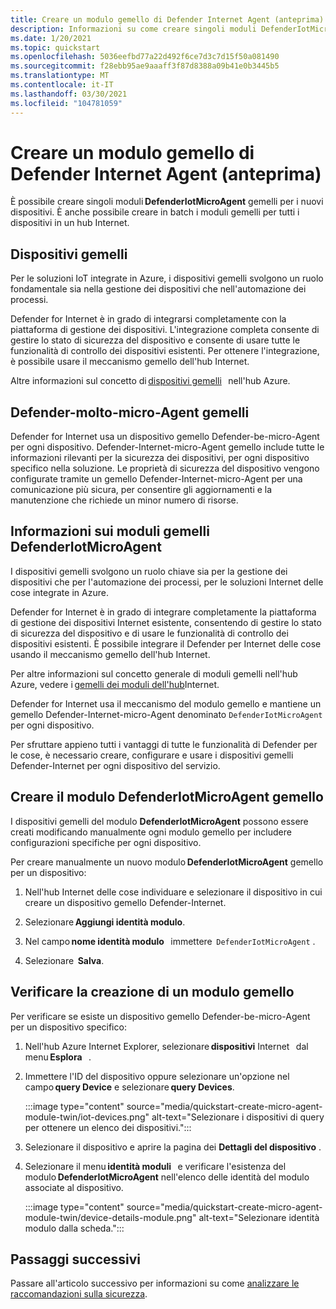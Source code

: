 ```yaml
---
title: Creare un modulo gemello di Defender Internet Agent (anteprima)
description: Informazioni su come creare singoli moduli DefenderIotMicroAgent gemelli per i nuovi dispositivi.
ms.date: 1/20/2021
ms.topic: quickstart
ms.openlocfilehash: 5036eefbd77a22d492f6ce7d3c7d15f50a081490
ms.sourcegitcommit: f28ebb95ae9aaaff3f87d8388a09b41e0b3445b5
ms.translationtype: MT
ms.contentlocale: it-IT
ms.lasthandoff: 03/30/2021
ms.locfileid: "104781059"
---
```

# <a name="create-a-defender-iot-micro-agent-module-twin-preview"></a>Creare un modulo gemello di Defender Internet Agent (anteprima)

È possibile creare singoli moduli **DefenderIotMicroAgent** gemelli per i nuovi dispositivi. È anche possibile creare in batch i moduli gemelli per tutti i dispositivi in un hub Internet. 

## <a name="device-twins"></a>Dispositivi gemelli 

Per le soluzioni IoT integrate in Azure, i dispositivi gemelli svolgono un ruolo fondamentale sia nella gestione dei dispositivi che nell'automazione dei processi. 

Defender for Internet è in grado di integrarsi completamente con la piattaforma di gestione dei dispositivi. L'integrazione completa consente di gestire lo stato di sicurezza del dispositivo e consente di usare tutte le funzionalità di controllo dei dispositivi esistenti. Per ottenere l'integrazione, è possibile usare il meccanismo gemello dell'hub Internet. 

Altre informazioni sul concetto di [dispositivi gemelli](../iot-hub/iot-hub-devguide-device-twins.md)   nell'hub Azure. 

## <a name="defender-iot-micro-agent-twins"></a>Defender-molto-micro-Agent gemelli 

Defender for Internet usa un dispositivo gemello Defender-be-micro-Agent per ogni dispositivo. Defender-Internet-micro-Agent gemello include tutte le informazioni rilevanti per la sicurezza dei dispositivi, per ogni dispositivo specifico nella soluzione. Le proprietà di sicurezza del dispositivo vengono configurate tramite un gemello Defender-Internet-micro-Agent per una comunicazione più sicura, per consentire gli aggiornamenti e la manutenzione che richiede un minor numero di risorse. 

## <a name="understanding-defenderiotmicroagent-module-twins"></a>Informazioni sui moduli gemelli DefenderIotMicroAgent 

I dispositivi gemelli svolgono un ruolo chiave sia per la gestione dei dispositivi che per l'automazione dei processi, per le soluzioni Internet delle cose integrate in Azure.

Defender for Internet è in grado di integrare completamente la piattaforma di gestione dei dispositivi Internet esistente, consentendo di gestire lo stato di sicurezza del dispositivo e di usare le funzionalità di controllo dei dispositivi esistenti. È possibile integrare il Defender per Internet delle cose usando il meccanismo gemello dell'hub Internet.  

Per altre informazioni sul concetto generale di moduli gemelli nell'hub Azure, vedere i [gemelli dei moduli dell'hub](../iot-hub/iot-hub-devguide-module-twins.md)Internet.

Defender for Internet usa il meccanismo del modulo gemello e mantiene un gemello Defender-Internet-micro-Agent denominato `DefenderIotMicroAgent` per ogni dispositivo. 

Per sfruttare appieno tutti i vantaggi di tutte le funzionalità di Defender per le cose, è necessario creare, configurare e usare i dispositivi gemelli Defender-Internet per ogni dispositivo del servizio. 

## <a name="create-defenderiotmicroagent-module-twin"></a>Creare il modulo DefenderIotMicroAgent gemello 

I dispositivi gemelli del modulo **DefenderIotMicroAgent** possono essere creati modificando manualmente ogni modulo gemello per includere configurazioni specifiche per ogni dispositivo. 

Per creare manualmente un nuovo modulo **DefenderIotMicroAgent** gemello per un dispositivo: 

1. Nell'hub Internet delle cose individuare e selezionare il dispositivo in cui creare un dispositivo gemello Defender-Internet. 

1. Selezionare **Aggiungi identità modulo**. 

1. Nel campo **nome identità modulo**   immettere  `DefenderIotMicroAgent` . 

1. Selezionare  **Salva**. 

## <a name="verify-the-creation-of-a-module-twin"></a>Verificare la creazione di un modulo gemello 

Per verificare se esiste un dispositivo gemello Defender-be-micro-Agent per un dispositivo specifico: 

1. Nell'hub Azure Internet Explorer, selezionare **dispositivi** Internet   dal menu **Esplora**   . 

1. Immettere l'ID del dispositivo oppure selezionare un'opzione nel campo **query Device** e selezionare **query Devices**.  

    :::image type="content" source="media/quickstart-create-micro-agent-module-twin/iot-devices.png" alt-text="Selezionare i dispositivi di query per ottenere un elenco dei dispositivi.":::

1. Selezionare il dispositivo e aprire la pagina dei **Dettagli del dispositivo** . 

1. Selezionare il menu **identità moduli**   e verificare l'esistenza del modulo **DefenderIotMicroAgent** nell'elenco delle identità del modulo associate al dispositivo.  

    :::image type="content" source="media/quickstart-create-micro-agent-module-twin/device-details-module.png" alt-text="Selezionare identità modulo dalla scheda.":::

## <a name="next-steps"></a>Passaggi successivi 

Passare all'articolo successivo per informazioni su come [analizzare le raccomandazioni sulla sicurezza](quickstart-investigate-security-recommendations.md).

